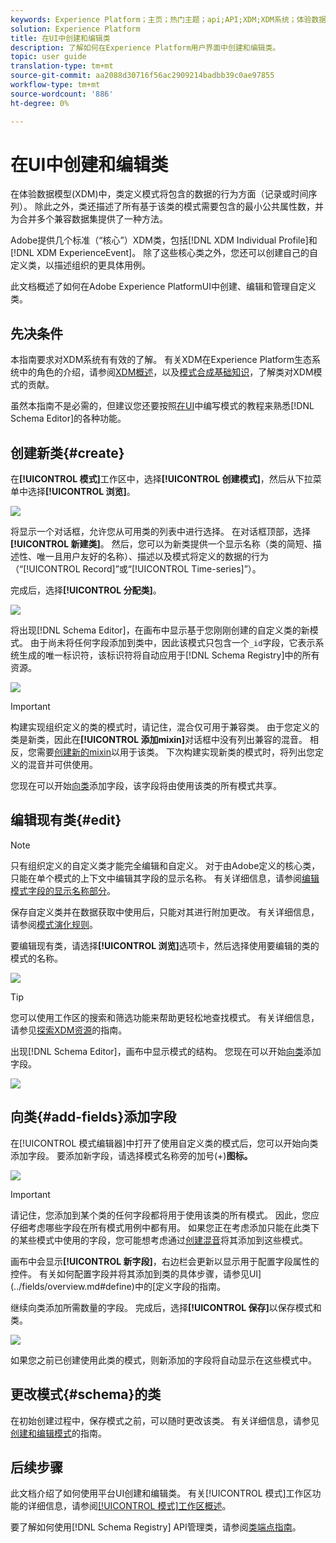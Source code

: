 ```yaml
---
keywords: Experience Platform；主页；热门主题；api;API;XDM;XDM系统；体验数据模型；数据模型；ui；工作区；类；类；
solution: Experience Platform
title: 在UI中创建和编辑类
description: 了解如何在Experience Platform用户界面中创建和编辑类。
topic: user guide
translation-type: tm+mt
source-git-commit: aa2088d30716f56ac2909214badbb39c0ae97855
workflow-type: tm+mt
source-wordcount: '886'
ht-degree: 0%

---
```



# 在UI中创建和编辑类

在体验数据模型(XDM)中，类定义模式将包含的数据的行为方面（记录或时间序列）。 除此之外，类还描述了所有基于该类的模式需要包含的最小公共属性数，并为合并多个兼容数据集提供了一种方法。

Adobe提供几个标准（“核心”）XDM类，包括[!DNL XDM Individual Profile]和[!DNL XDM ExperienceEvent]。 除了这些核心类之外，您还可以创建自己的自定义类，以描述组织的更具体用例。

此文档概述了如何在Adobe Experience PlatformUI中创建、编辑和管理自定义类。

## 先决条件

本指南要求对XDM系统有有效的了解。 有关XDM在Experience Platform生态系统中的角色的介绍，请参阅[XDM概述](../../home.md)，以及[模式合成基础知识](../../schema/composition.md)，了解类对XDM模式的贡献。

虽然本指南不是必需的，但建议您还要按照[在UI](../../tutorials/create-schema-ui.md)中编写模式的教程来熟悉[!DNL Schema Editor]的各种功能。

## 创建新类{#create}

在&#x200B;**[!UICONTROL 模式]**&#x200B;工作区中，选择&#x200B;**[!UICONTROL 创建模式]**，然后从下拉菜单中选择&#x200B;**[!UICONTROL 浏览]**。

![](../../images/ui/resources/classes/browse-classes.png)

将显示一个对话框，允许您从可用类的列表中进行选择。 在对话框顶部，选择&#x200B;**[!UICONTROL 新建类]**。 然后，您可以为新类提供一个显示名称（类的简短、描述性、唯一且用户友好的名称）、描述以及模式将定义的数据的行为（“[!UICONTROL Record]”或“[!UICONTROL Time-series]”）。

完成后，选择&#x200B;**[!UICONTROL 分配类]**。

![](../../images/ui/resources/classes/class-details.png)

将出现[!DNL Schema Editor]，在画布中显示基于您刚刚创建的自定义类的新模式。 由于尚未将任何字段添加到类中，因此该模式只包含一个`_id`字段，它表示系统生成的唯一标识符，该标识符将自动应用于[!DNL Schema Registry]中的所有资源。

![](../../images/ui/resources/classes/schema.png)

>[!IMPORTANT]
>
>构建实现组织定义的类的模式时，请记住，混合仅可用于兼容类。 由于您定义的类是新类，因此在&#x200B;**[!UICONTROL 添加mixin]**&#x200B;对话框中没有列出兼容的混音。 相反，您需要[创建新的mixin](./mixins.md#create)以用于该类。 下次构建实现新类的模式时，将列出您定义的混音并可供使用。

您现在可以开始[向类](#add-fields)添加字段，该字段将由使用该类的所有模式共享。

## 编辑现有类{#edit}

>[!NOTE]
>
>只有组织定义的自定义类才能完全编辑和自定义。 对于由Adobe定义的核心类，只能在单个模式的上下文中编辑其字段的显示名称。 有关详细信息，请参阅[编辑模式字段的显示名称部分](./schemas.md#display-names)。
>
>保存自定义类并在数据获取中使用后，只能对其进行附加更改。 有关详细信息，请参阅[模式演化规则](../../schema/composition.md#evolution)。

要编辑现有类，请选择&#x200B;**[!UICONTROL 浏览]**&#x200B;选项卡，然后选择使用要编辑的类的模式的名称。

![](../../images/ui/resources/classes/select-for-edit.png)

>[!TIP]
>
>您可以使用工作区的搜索和筛选功能来帮助更轻松地查找模式。 有关详细信息，请参见[探索XDM资源](../explore.md)的指南。

出现[!DNL Schema Editor]，画布中显示模式的结构。 您现在可以开始[向类](#add-fields)添加字段。

![](../../images/ui/resources/classes/edit.png)

## 向类{#add-fields}添加字段

在[!UICONTROL 模式编辑器]中打开了使用自定义类的模式后，您可以开始向类添加字段。 要添加新字段，请选择模式名称旁的加号(+)**图标。**

![](../../images/ui/resources/classes/add-field.png)

>[!IMPORTANT]
>
>请记住，您添加到某个类的任何字段都将用于使用该类的所有模式。 因此，您应仔细考虑哪些字段在所有模式用例中都有用。 如果您正在考虑添加只能在此类下的某些模式中使用的字段，您可能想考虑通过[创建混音](./mixins.md#create)将其添加到这些模式。

画布中会显示&#x200B;**[!UICONTROL 新字段]**，右边栏会更新以显示用于配置字段属性的控件。 有关如何配置字段并将其添加到类的具体步骤，请参见UI](../fields/overview.md#define)中的[定义字段的指南。

继续向类添加所需数量的字段。 完成后，选择&#x200B;**[!UICONTROL 保存]**&#x200B;以保存模式和类。

![](../../images/ui/resources/classes/save.png)

如果您之前已创建使用此类的模式，则新添加的字段将自动显示在这些模式中。

## 更改模式{#schema}的类

在初始创建过程中，保存模式之前，可以随时更改该类。 有关详细信息，请参见[创建和编辑模式](./schemas.md#change-class)的指南。

## 后续步骤

此文档介绍了如何使用平台UI创建和编辑类。 有关[!UICONTROL 模式]工作区功能的详细信息，请参阅[[!UICONTROL 模式]工作区概述](../overview.md)。

要了解如何使用[!DNL Schema Registry] API管理类，请参阅[类端点指南](../../api/classes.md)。